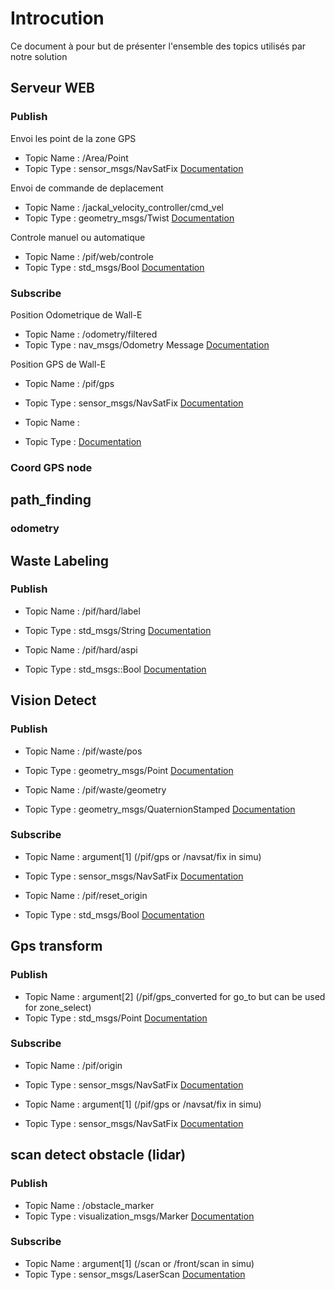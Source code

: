 # Introcution 

Ce document à pour but de présenter l'ensemble des topics utilisés par notre solution


## Serveur WEB

### Publish

Envoi les point de la zone GPS 
- Topic Name : /Area/Point
- Topic Type : sensor_msgs/NavSatFix
[Documentation](http://docs.ros.org/en/melodic/api/sensor_msgs/html/msg/NavSatFix.html)


Envoi de commande de deplacement
- Topic Name : /jackal_velocity_controller/cmd_vel
- Topic Type : geometry_msgs/Twist
[Documentation](http://docs.ros.org/en/noetic/api/geometry_msgs/html/msg/Twist.html)

Controle manuel ou automatique
- Topic Name : /pif/web/controle 
- Topic Type : std_msgs/Bool
[Documentation](http://docs.ros.org/en/melodic/api/std_msgs/html/msg/Bool.html)


### Subscribe

Position Odometrique de Wall-E
- Topic Name : /odometry/filtered
- Topic Type : nav_msgs/Odometry Message
[Documentation](http://docs.ros.org/en/noetic/api/nav_msgs/html/msg/Odometry.html)


Position GPS de Wall-E
- Topic Name : /pif/gps
- Topic Type : sensor_msgs/NavSatFix
[Documentation](http://docs.ros.org/en/melodic/api/sensor_msgs/html/msg/NavSatFix.html)


- Topic Name : 
- Topic Type : 
[Documentation](http://docs.ros.org/en/melodic/api/std_msgs/html/msg/Bool.html)

### Coord GPS node



## path_finding

### odometry


## Waste Labeling

### Publish

- Topic Name : /pif/hard/label
- Topic Type : std_msgs/String
[Documentation](http://docs.ros.org/en/melodic/api/std_msgs/html/msg/String.html)


- Topic Name : /pif/hard/aspi
- Topic Type : std_msgs::Bool 
[Documentation]()


## Vision Detect 

### Publish

- Topic Name : /pif/waste/pos 
- Topic Type : geometry_msgs/Point 
[Documentation](http://docs.ros.org/en/noetic/api/geometry_msgs/html/msg/Point.html)

- Topic Name : /pif/waste/geometry
- Topic Type : geometry_msgs/QuaternionStamped 
[Documentation](http://docs.ros.org/en/noetic/api/geometry_msgs/html/msg/QuaternionStamped.html)

### Subscribe 

- Topic Name : argument[1] (/pif/gps or /navsat/fix in simu)
- Topic Type : sensor_msgs/NavSatFix
[Documentation](http://docs.ros.org/en/melodic/api/sensor_msgs/html/msg/NavSatFix.html)

- Topic Name : /pif/reset_origin
- Topic Type : std_msgs/Bool
[Documentation](http://docs.ros.org/en/melodic/api/std_msgs/html/msg/Bool.html)



## Gps transform

### Publish

- Topic Name : argument[2] (/pif/gps_converted for go_to but can be used for zone_select)
- Topic Type : std_msgs/Point
[Documentation](http://docs.ros.org/en/melodic/api/sensor_msgs/html/msg/NavSatFix.html)

### Subscribe 

- Topic Name : /pif/origin
- Topic Type : sensor_msgs/NavSatFix
[Documentation](http://docs.ros.org/en/melodic/api/sensor_msgs/html/msg/NavSatFix.html)

- Topic Name : argument[1] (/pif/gps or /navsat/fix in simu)
- Topic Type : sensor_msgs/NavSatFix
[Documentation](http://docs.ros.org/en/melodic/api/sensor_msgs/html/msg/NavSatFix.html)



## scan detect obstacle (lidar)

### Publish

- Topic Name :  /obstacle_marker
- Topic Type :  visualization_msgs/Marker
[Documentation](http://docs.ros.org/en/noetic/api/visualization_msgs/html/msg/Marker.html)

### Subscribe 

- Topic Name : argument[1] (/scan or /front/scan in simu)
- Topic Type : sensor_msgs/LaserScan
[Documentation](http://docs.ros.org/en/melodic/api/sensor_msgs/html/msg/LaserScan.html)
